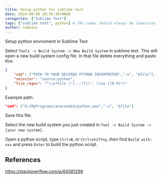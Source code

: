 ```yaml
---
title: Setup python for sublime text
date: 2024-08-09 10:56:30+0800
categories: ["Sublime Text"]
tags: ["sublime text", python] # TAG names should always be lowercase
author: <admin> 
---
```


Setup python enviroment in Sublime Text.

Select ``Tools -> Build System -> New Build System`` in sublime text. This will open a new build system config file. In that file delete everything and paste this:

```json
{
    "cmd": ["PATH TO YOUR DESIRED PYTHON INTERPRETER","-u", "$file"],
    "selector": "source.python",
    "file_regex": "^\\s*File \"(...*?)\", line ([0-9]*)"
}
```

Example path:

```json
"cmd": ["D:/MyPrograms/anaconda3/python.exe","-u", "$file"]
```

Save this file.

Select the new build system you just created in ``Tool -> Build System -> [your new system]``.

Open a python script, type ``Ctrl+B``, or ``Ctrl+shift+p``, then find ``Build with: xxx`` and press ``Enter`` to build the python script.

## References

<https://stackoverflow.com/a/64581299>

